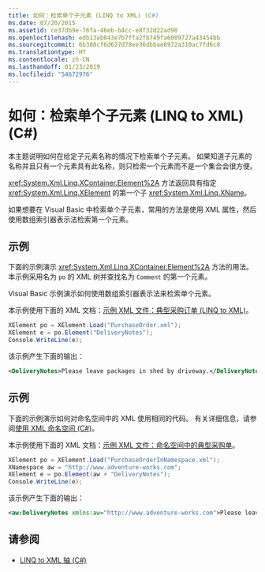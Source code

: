 ```yaml
---
title: 如何：检索单个子元素 (LINQ to XML) (C#)
ms.date: 07/20/2015
ms.assetid: ce37db9e-76fa-46eb-b4cc-e8f32d22ad90
ms.openlocfilehash: edb13ab043e7b7ffa2fb749fa6009727a43454bb
ms.sourcegitcommit: 6b308cf6d627d78ee36dbbae8972a310ac7fd6c8
ms.translationtype: HT
ms.contentlocale: zh-CN
ms.lasthandoff: 01/23/2019
ms.locfileid: "54672976"
---
```

# <a name="how-to-retrieve-a-single-child-element-linq-to-xml-c"></a>如何：检索单个子元素 (LINQ to XML) (C#)
本主题说明如何在给定子元素名称的情况下检索单个子元素。 如果知道子元素的名称并且只有一个元素具有此名称，则只检索一个元素而不是一个集合会很方便。  
  
 <xref:System.Xml.Linq.XContainer.Element%2A> 方法返回具有指定 <xref:System.Xml.Linq.XElement> 的第一个子 <xref:System.Xml.Linq.XName>。  
  
 如果想要在 Visual Basic 中检索单个子元素，常用的方法是使用 XML 属性，然后使用数组索引器表示法检索第一个元素。  
  
## <a name="example"></a>示例  
 下面的示例演示 <xref:System.Xml.Linq.XContainer.Element%2A> 方法的用法。 本示例采用名为 `po` 的 XML 树并查找名为 `Comment` 的第一个元素。  
  
 Visual Basic 示例演示如何使用数组索引器表示法来检索单个元素。  
  
 本示例使用下面的 XML 文档：[示例 XML 文件：典型采购订单 (LINQ to XML)](../../../../csharp/programming-guide/concepts/linq/sample-xml-file-typical-purchase-order-linq-to-xml-1.md)。  
  
```csharp  
XElement po = XElement.Load("PurchaseOrder.xml");  
XElement e = po.Element("DeliveryNotes");  
Console.WriteLine(e);  
```  
  
 该示例产生下面的输出：  
  
```xml  
<DeliveryNotes>Please leave packages in shed by driveway.</DeliveryNotes>  
```  
  
## <a name="example"></a>示例  
 下面的示例演示如何对命名空间中的 XML 使用相同的代码。 有关详细信息，请参阅[使用 XML 命名空间 (C#)](../../../../csharp/programming-guide/concepts/linq/working-with-xml-namespaces.md)。  
  
 本示例使用下面的 XML 文档：[示例 XML 文件：命名空间中的典型采购单](../../../../csharp/programming-guide/concepts/linq/sample-xml-file-typical-purchase-order-in-a-namespace.md)。  
  
```csharp  
XElement po = XElement.Load("PurchaseOrderInNamespace.xml");  
XNamespace aw = "http://www.adventure-works.com";  
XElement e = po.Element(aw + "DeliveryNotes");  
Console.WriteLine(e);  
```  
  
 该示例产生下面的输出：  
  
```xml  
<aw:DeliveryNotes xmlns:aw="http://www.adventure-works.com">Please leave packages in shed by driveway.</aw:DeliveryNotes>  
```  
  
## <a name="see-also"></a>请参阅

- [LINQ to XML 轴 (C#)](../../../../csharp/programming-guide/concepts/linq/linq-to-xml-axes.md)
